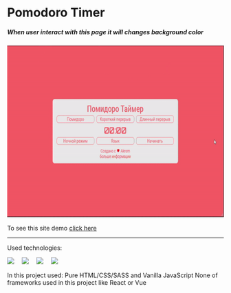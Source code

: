 # Pomodoro Timer

##### When user interact with this page it will changes background color

<img src="./gif/gif.gif" width="600" height="400" />

To see this site demo
[click here](https://filp-color.netlify.app/)

*****************************************************************
Used technologies: 





<div class="d-flex">
  <img style="margin-right:1em" src="https://upload.wikimedia.org/wikipedia/commons/6/61/HTML5_logo_and_wordmark.svg" width="200"/>
  <img style="margin-right:1em" src="https://upload.wikimedia.org/wikipedia/commons/d/d5/CSS3_logo_and_wordmark.svg" width="140"/>
  <img style="margin-right:1em" src="https://upload.wikimedia.org/wikipedia/commons/9/99/Unofficial_JavaScript_logo_2.svg" width="160"/>
  <img style="margin-right:1em" src="https://upload.wikimedia.org/wikipedia/commons/9/96/Sass_Logo_Color.svg" width="200"/>
</div>

In this project used:
Pure 
HTML/CSS/SASS and
Vanilla JavaScript
None of frameworks used in this project
like React or Vue

<!-- For logo

![Used Technologies](./images/Techs.png "Used Technologies: HTML CSS JAVASCRIPT")

 -->
